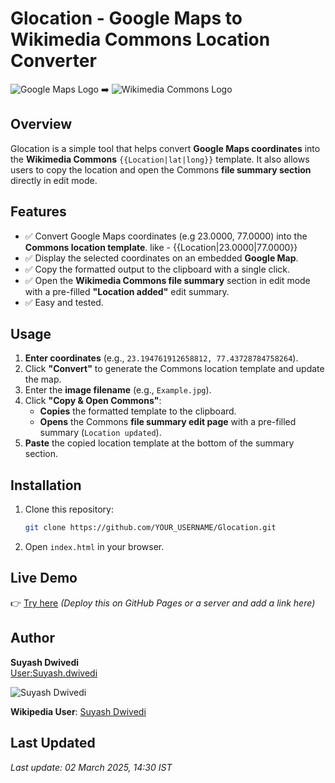 # Glocation - Google Maps to Wikimedia Commons Location Converter

![Google Maps Logo](https://upload.wikimedia.org/wikipedia/commons/thumb/b/bd/Google_Maps_Logo_2020.svg/267px-Google_Maps_Logo_2020.svg.png) ➡️ ![Wikimedia Commons Logo](https://upload.wikimedia.org/wikipedia/commons/thumb/4/41/Commons-logo-en.svg/182px-Commons-logo-en.svg.png)

## Overview
Glocation is a simple tool that helps convert **Google Maps coordinates** into the **Wikimedia Commons** `{{Location|lat|long}}` template. It also allows users to copy the location and open the Commons **file summary section** directly in edit mode.

## Features
- ✅ Convert Google Maps coordinates (e.g 23.0000, 77.0000) into the **Commons location template**. like - {{Location|23.0000|77.0000}}
- ✅ Display the selected coordinates on an embedded **Google Map**.
- ✅ Copy the formatted output to the clipboard with a single click.
- ✅ Open the **Wikimedia Commons file summary** section in edit mode with a pre-filled **"Location added"** edit summary.
- ✅ Easy and tested.

## Usage
1. **Enter coordinates** (e.g., `23.194761912658812, 77.43728784758264`).
2. Click **"Convert"** to generate the Commons location template and update the map.
3. Enter the **image filename** (e.g., `Example.jpg`).
4. Click **"Copy & Open Commons"**:
   - **Copies** the formatted template to the clipboard.
   - **Opens** the Commons **file summary edit page** with a pre-filled summary (`Location updated`).
5. **Paste** the copied location template at the bottom of the summary section.

## Installation
1. Clone this repository:
   ```sh
   git clone https://github.com/YOUR_USERNAME/Glocation.git
   ```
2. Open `index.html` in your browser.

## Live Demo
👉 [Try here](https://suyashdwivedi.github.io/glocation.html) _(Deploy this on GitHub Pages or a server and add a link here)_

## Author

**Suyash Dwivedi**  
[User:Suyash.dwivedi](https://meta.wikimedia.org/wiki/User:Suyash.dwivedi)  

![Suyash Dwivedi](https://upload.wikimedia.org/wikipedia/commons/thumb/9/9c/Suyash_Dwivedi_01%28cropped%29.jpg/180px-Suyash_Dwivedi_01%28cropped%29.jpg)  

**Wikipedia User**: [Suyash Dwivedi](https://meta.wikimedia.org/wiki/User:Suyash.dwivedi)

## Last Updated
_Last update: 02 March 2025, 14:30 IST_
